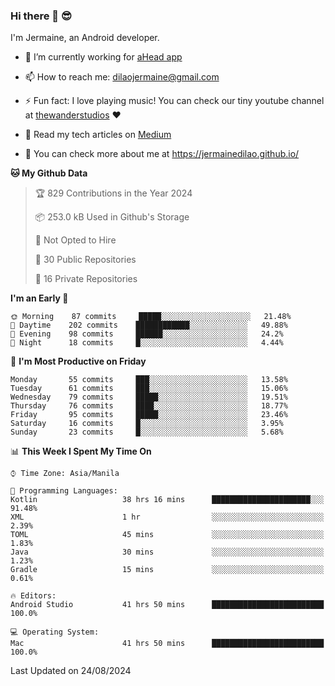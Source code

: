 ### Hi there 👋 😎
I'm Jermaine, an Android developer.

- 🔭 I’m currently working for [aHead app](https://www.ahead-app.com/)

- 📫 How to reach me: dilaojermaine@gmail.com

- ⚡ Fun fact: I love playing music! You can check our tiny youtube channel at [thewanderstudios](https://www.youtube.com/thewanderstudios) ♥️

- 📖 Read my tech articles on [Medium](https://jermainedilao.medium.com/)

- 👀 You can check more about me at https://jermainedilao.github.io/

<!--
**jermainedilao/jermainedilao** is a ✨ _special_ ✨ repository because its `README.md` (this file) appears on your GitHub profile.

Here are some ideas to get you started:

- 🔭 I’m currently working on ...
- 🌱 I’m currently learning ...
- 👯 I’m looking to collaborate on ...
- 🤔 I’m looking for help with ...
- 💬 Ask me about ...
- 📫 How to reach me: ...
- 😄 Pronouns: ...
- ⚡ Fun fact: ...
-->

<!--START_SECTION:waka-->
**🐱 My Github Data** 

> 🏆 829 Contributions in the Year 2024
 > 
> 📦 253.0 kB Used in Github's Storage 
 > 
> 🚫 Not Opted to Hire
 > 
> 📜 30 Public Repositories 
 > 
> 🔑 16 Private Repositories  
 > 
**I'm an Early 🐤** 

```text
🌞 Morning    87 commits     █████░░░░░░░░░░░░░░░░░░░░   21.48% 
🌆 Daytime    202 commits    ████████████░░░░░░░░░░░░░   49.88% 
🌃 Evening    98 commits     ██████░░░░░░░░░░░░░░░░░░░   24.2% 
🌙 Night      18 commits     █░░░░░░░░░░░░░░░░░░░░░░░░   4.44%

```
📅 **I'm Most Productive on Friday** 

```text
Monday       55 commits     ███░░░░░░░░░░░░░░░░░░░░░░   13.58% 
Tuesday      61 commits     ███░░░░░░░░░░░░░░░░░░░░░░   15.06% 
Wednesday    79 commits     █████░░░░░░░░░░░░░░░░░░░░   19.51% 
Thursday     76 commits     ████░░░░░░░░░░░░░░░░░░░░░   18.77% 
Friday       95 commits     █████░░░░░░░░░░░░░░░░░░░░   23.46% 
Saturday     16 commits     █░░░░░░░░░░░░░░░░░░░░░░░░   3.95% 
Sunday       23 commits     █░░░░░░░░░░░░░░░░░░░░░░░░   5.68%

```


📊 **This Week I Spent My Time On** 

```text
⌚︎ Time Zone: Asia/Manila

💬 Programming Languages: 
Kotlin                   38 hrs 16 mins      ██████████████████████░░░   91.48% 
XML                      1 hr                ░░░░░░░░░░░░░░░░░░░░░░░░░   2.39% 
TOML                     45 mins             ░░░░░░░░░░░░░░░░░░░░░░░░░   1.83% 
Java                     30 mins             ░░░░░░░░░░░░░░░░░░░░░░░░░   1.23% 
Gradle                   15 mins             ░░░░░░░░░░░░░░░░░░░░░░░░░   0.61%

🔥 Editors: 
Android Studio           41 hrs 50 mins      █████████████████████████   100.0%

💻 Operating System: 
Mac                      41 hrs 50 mins      █████████████████████████   100.0%

```


 Last Updated on 24/08/2024
<!--END_SECTION:waka-->
